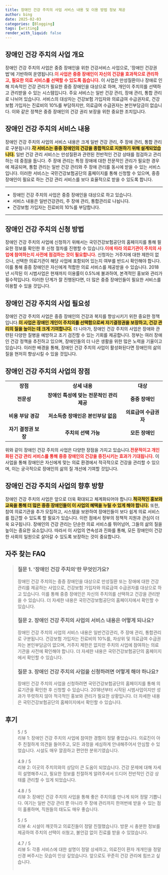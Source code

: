 ```yaml
---
title: 장애인 건강 주치의 사업 서비스 내용 및 이용 방법 정보 제공
author: bing
date: 2025-02-03
categories: [Blogging]
tags: [writing]
render_with_liquid: false
---
```



<h2 id='장애인 건강 주치의 사업 개요'>장애인 건강 주치의 사업 개요</h2>

<p>장애인 건강 주치의 사업은 중증 장애인을 위한 건강서비스 사업으로, '장애인 건강권법'에 기반하여 운영됩니다.<b><span style="color: #ee2323;">이 사업은 중증 장애인이 자신의 건강을 효과적으로 관리하고, 필요한 의료 서비스를 선택할 수 있도록 돕습니다.</span></b> 이 사업은 만성질환이나 장애로 인해 지속적인 건강 관리가 필요한 중증 장애인을 대상으로 하며, 개인이 주치의를 선택하고 관리받을 수 있는 시스템입니다. 주요 서비스는 일반 건강 관리, 장애 관리, 통합 관리로 나뉘어 있습니다. 서비스의 대상자는 건강보험 가입자와 의료급여 수급권자로, 건강보험 가입자는 진료비의 10%를 부담하지만, 의료급여 수급권자는 본인부담금이 없습니다. 이와 같은 정책은 중증 장애인의 건강 권리 보장을 위한 중요한 조치입니다.</p>

<h2 id='장애인 건강 주치의 서비스 내용'>장애인 건강 주치의 서비스 내용</h2>

<p>장애인 건강 주치의 사업의 서비스 내용은 크게 일반 건강 관리, 주 장애 관리, 통합 관리로 구분됩니다.<b><span style="background-color: #ffe066;">각 서비스는 중증 장애인의 건강을 종합적으로 지원하기 위해 설계되었습니다.</span></b> 일반 건강 관리 서비스는 만성질환과 관련된 전반적인 건강 상태를 점검하고 관리하는 데 중점을 둡니다. 주 장애 관리는 특정 장애에 대한 전문적인 관리가 필요한 경우에 제공되며, 통합 관리는 일반 건강 관리와 주 장애 관리를 동시에 받을 수 있는 서비스입니다. 이러한 서비스는 국민건강보험공단의 홈페이지를 통해 신청할 수 있으며, 중증 장애인이 필요로 하는 건강 관리 서비스를 보다 효율적으로 받을 수 있도록 합니다.</p>

<hr />

<ul>
    <li>장애인 건강 주치의 사업은 중증 장애인을 대상으로 하고 있습니다.</li>
    <li>서비스 내용은 일반건강관리, 주 장애 관리, 통합관리로 나뉩니다.</li>
    <li>건강보험 가입자는 진료비의 10%를 부담합니다.</li>
</ul>

<hr />

<h2 id='장애인 건강 주치의 신청 방법'>장애인 건강 주치의 신청 방법</h2>

<p>장애인 건강 주치의 사업에 신청하기 위해서는 국민건강보험공단의 홈페이지를 통해 필요한 정보를 확인한 후 신청 절차를 진행할 수 있습니다.<b><span style="color: #ee2323;">이에 따라 의료기관이 주치의 사업에 참여하는지 사전에 점검하는 것이 필요합니다.</span></b> 신청자는 거주지에 대한 제한이 없으나, 선택한 의료기관이 해당 사업에 포함되어 있는지 여부를 반드시 확인해야 합니다. 이를 통해 중증 장애인은 자신에게 적합한 의료 서비스를 제공받을 수 있습니다. 2018년 시작된 이 시범사업은 현재까지 이용률이 0.5%에 불과하여, 본격적인 홍보와 관리가 필수적입니다. 이러한 단계가 잘 진행된다면, 더 많은 중증 장애인들이 필요한 서비스를 이용할 수 있을 것입니다.</p>

<h2 id='장애인 건강 주치의 사업 필요성'>장애인 건강 주치의 사업 필요성</h2>

<p>장애인 건강 주치의 사업은 중증 장애인의 건강과 복지를 향상시키기 위한 중요한 정책입니다.<b><span style="background-color: #ffe066;">이 사업은 장애인 개인이 주치의를 선택함으로써 자기결정권을 보장하고, 건강 관리의 질을 높이는 데 크게 기여합니다.</span></b> 더 나아가, 장애인 건강 주치의 사업은 장애와 관련된 다양한 질병을 예방하고 조기 검진할 수 있는 기회를 제공합니다. 정부는 여러 장애인 건강 정책을 추진하고 있으며, 장애인들의 더 나은 생활을 위한 많은 노력을 기울이고 있습니다. 이러한 배경을 통해, 장애인 건강 주치의 사업이 활성화된다면 장애인의 삶의 질을 현저히 향상시킬 수 있을 것입니다.</p>

<h2 id='장애인 건강 주치의 사업의 장점'>장애인 건강 주치의 사업의 장점</h2>

<table>
    <tr>
        <td style="text-align: center; height: 17px;"><b>장점</b></td>
        <td style="text-align: center; height: 17px;"><b>상세 내용</b></td>
        <td style="text-align: center; height: 17px;"><b>대상</b></td>
    </tr>
    <tr>
        <td style="text-align: center; height: 17px;"><b>전문성</b></td>
        <td style="text-align: center; height: 17px;"><b>장애인 특성에 맞는 전문적인 관리 제공</b></td>
        <td style="text-align: center; height: 17px;"><b>중증 장애인</b></td>
    </tr>
    <tr>
        <td style="text-align: center; height: 17px;"><b>비용 부담 경감</b></td>
        <td style="text-align: center; height: 17px;"><b>저소득층 장애인은 본인부담 없음</b></td>
        <td style="text-align: center; height: 17px;"><b>의료급여 수급권자</b></td>
    </tr>
    <tr>
        <td style="text-align: center; height: 17px;"><b>자기 결정권 보장</b></td>
        <td style="text-align: center; height: 17px;"><b>주치의 선택 가능</b></td>
        <td style="text-align: center; height: 17px;"><b>모든 장애인</b></td>
    </tr>
</table>

<p>위와 같이 장애인 건강 주치의 사업은 다양한 장점을 가지고 있습니다.<b><span style="color: #ee2323;">전문적이고 개인화된 건강 관리 서비스를 통해 중증 장애인의 건강을 증진시키는 효과가 기대됩니다.</span></b> 이 사업을 통해 장애인은 자신에게 맞는 의료 환경에서 적극적으로 건강을 관리할 수 있으며, 이는 궁극적으로 장애인의 삶의 질 개선에 기여할 것입니다.</p>

<h2 id='장애인 건강 주치의 사업의 향후 방향'>장애인 건강 주치의 사업의 향후 방향</h2>

<p>장애인 건강 주치의 사업은 앞으로 더욱 확대되고 체계화되어야 합니다.<b><span style="background-color: #ffe066;">적극적인 홍보와 교육을 통해 더 많은 중증 장애인들이 이 사업의 혜택을 누릴 수 있게 해야 합니다.</span></b> 또한, 참여 의료기관을 추가 모집하고, 시스템을 보완하여 장애인들이 보다 쉽게 의료 서비스를 접근할 수 있도록 할 필요가 있습니다. 이런 점에서 정부의 정책적 지원과 관심이 더욱 요구됩니다. 장애인의 건강 관리는 단순한 의료 서비스를 뛰어넘어, 그들의 삶의 질을 높이는 중요한 요소입니다. 따라서 이 사업의 연속성과 진화를 통해, 모든 장애인이 건강한 사회의 일원으로 살아갈 수 있도록 보장하는 것이 중요합니다.</p>


<h2 id='자주_찾는_FAQ'>자주 찾는 FAQ</h2>
<div itemscope="" itemtype="https://schema.org/FAQPage">
<blockquote>
<div itemscope="" itemprop="mainEntity" itemtype="https://schema.org/Question">
<h3 itemprop="name">질문 1. '장애인 건강 주치의'란 무엇인가요?</h3>
<div itemscope="" itemprop="acceptedAnswer" itemtype="https://schema.org/Answer">
<span itemprop="text">
<p>장애인 건강 주치의는 중증 장애인을 대상으로 만성질환 또는 장애에 대한 건강관리를 제공하는 사업으로, 건강보험 가입자와 의료급여 수급권자를 대상으로 하고 있습니다. 이를 통해 중증 장애인은 자신의 주치의를 선택하고 건강을 관리받을 수 있습니다. 더 자세한 내용은 국민건강보험공단의 홈페이지에서 확인할 수 있습니다.</p>
</span>
</div>
</div>
<div itemscope="" itemprop="mainEntity" itemtype="https://schema.org/Question">
<h3 itemprop="name">질문 2. 장애인 건강 주치의 사업의 서비스 내용은 어떻게 되나요?</h3>
<div itemscope="" itemprop="acceptedAnswer" itemtype="https://schema.org/Answer">
<span itemprop="text">
<p>장애인 건강 주치의 사업의 서비스 내용은 일반건강관리, 주 장애 관리, 통합관리로 구분됩니다. 건강보험 가입자는 진료비의 10%를, 차상위 및 의료급여 수급권자는 본인부담금이 없으며, 거주지 제한은 없지만 주치의 사업에 참여하는 의료기관을 사전에 확인해야 합니다. 더 자세한 내용은 국민건강보험공단의 홈페이지에서 확인할 수 있습니다.</p>
</span>
</div>
</div>
<div itemscope="" itemprop="mainEntity" itemtype="https://schema.org/Question">
<h3 itemprop="name">질문 3. 장애인 건강 주치의 사업을 신청하려면 어떻게 해야 하나요?</h3>
<div itemscope="" itemprop="acceptedAnswer" itemtype="https://schema.org/Answer">
<span itemprop="text">
<p>장애인 건강 주치의 사업을 신청하려면 국민건강보험공단의 홈페이지를 통해 의료기관을 확인한 후 신청할 수 있습니다. 2018년부터 시작된 시범사업이지만 성과가 뚜렷하지 않아 적극적인 홍보와 관리가 필요한 상황입니다. 더 자세한 내용은 국민건강보험공단의 홈페이지에서 확인할 수 있습니다.</p>
</span>
</div>
</div>
</blockquote>
</div>
<h2 id='후기'>후기</h2>
<div itemscope itemtype="https://schema.org/Product">
  <blockquote>
  <div itemprop="review" itemscope itemtype="https://schema.org/Review">
      <div itemprop="reviewRating" itemscope itemtype="https://schema.org/Rating"> <span itemprop="ratingValue">5</span> / <span itemprop="bestRating">5</span> </div>
      <span itemprop="reviewBody">리뷰 1: 장애인 건강 주치의 사업에 참여한 경험이 정말 좋았습니다. 의료진이 아주 친절하게 의견을 들어주고, 모든 과정을 세심하게 안내해주어서 안심할 수 있었습니다. 시설도 매우 깔끔하고 편안한 분위기였습니다.</span>
  </div>
  <br>
  <div itemprop="review" itemscope itemtype="https://schema.org/Review">
      <div itemprop="reviewRating" itemscope itemtype="https://schema.org/Rating"> <span itemprop="ratingValue">4.9</span> / <span itemprop="bestRating">5</span> </div>
      <span itemprop="reviewBody">리뷰 2: 이곳의 주치의와의 상담이 큰 도움이 되었습니다. 건강 문제에 대해 자세히 설명해주시고, 필요한 정보를 친절하게 알려주셔서 드디어 전반적인 건강 상태를 관리할 수 있게 되었습니다.</span>
  </div>
  <br>
  <div itemprop="review" itemscope itemtype="https://schema.org/Review">
      <div itemprop="reviewRating" itemscope itemtype="https://schema.org/Rating"> <span itemprop="ratingValue">4.8</span> / <span itemprop="bestRating">5</span> </div>
      <span itemprop="reviewBody">리뷰 3: 장애인 건강 주치의 사업을 통해 좋은 주치의를 만나게 되어 정말 기쁩니다. 여기는 일반 건강 관리 뿐 아니라 주 장애 관리까지 한꺼번에 받을 수 있는 점이 훌륭하며, 직원들의 태도도 매우 좋습니다.</span>
  </div>
  <br>
  <div itemprop="review" itemscope itemtype="https://schema.org/Review">
      <div itemprop="reviewRating" itemscope itemtype="https://schema.org/Rating"> <span itemprop="ratingValue">5</span> / <span itemprop="bestRating">5</span> </div>
      <span itemprop="reviewBody">리뷰 4: 시설이 깨끗하고 의료진들이 정말 친절했습니다. 방문 시 충분한 정보를 제공하여 주치의 선택이 쉬웠고, 불안감 없이 진료를 받을 수 있었습니다.</span>
  </div>
  <br>
  <div itemprop="review" itemscope itemtype="https://schema.org/Review">
      <div itemprop="reviewRating" itemscope itemtype="https://schema.org/Rating"> <span itemprop="ratingValue">4.7</span> / <span itemprop="bestRating">5</span> </div>
      <span itemprop="reviewBody">리뷰 5: 각종 서비스에 대한 설명이 정말 상세하고, 의료진이 환자 개개인을 정말 신경 써주시는 모습이 인상 깊었습니다. 앞으로도 꾸준히 건강 관리에 힘쓰고 싶습니다.</span>
  </div>
  <br>
  </blockquote>
</div>
